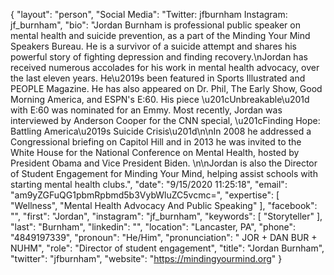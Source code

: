 {
  "layout": "person",
  "Social Media": "Twitter: jfburnham Instagram: jf_burnham",
  "bio": "Jordan Burnham is professional public speaker on mental health and suicide prevention, as a part of the Minding Your Mind Speakers Bureau. He is a survivor of a suicide attempt and shares his powerful story of fighting depression and finding recovery.\nJordan has received numerous accolades for his work in mental health advocacy, over the last eleven years. He\u2019s been featured in Sports Illustrated and PEOPLE Magazine. He has also appeared on Dr. Phil, The Early Show, Good Morning America, and ESPN's E:60. His piece \u201cUnbreakable\u201d with E:60 was nominated for an Emmy. Most recently, Jordan was interviewed by Anderson Cooper for the CNN special, \u201cFinding Hope: Battling America\u2019s Suicide Crisis\u201d\n\nIn 2008 he addressed a Congressional briefing on Capitol Hill and in 2013 he was invited to the White House for the National Conference on Mental Health, hosted by President Obama and Vice President Biden. \n\nJordan is also the Director of Student Engagement for Minding Your Mind, helping assist schools with starting mental health clubs.",
  "date": "9/15/2020 11:25:18",
  "email": "am9yZGFuQG1pbmRpbmd5b3VybWluZC5vcmc=",
  "expertise": [
    "Wellness",
    "Mental Health Advocacy And Public Speaking"
  ],
  "facebook": "",
  "first": "Jordan",
  "instagram": "jf_burnham",
  "keywords": [
    "Storyteller"
  ],
  "last": "Burnham",
  "linkedin": "",
  "location": "Lancaster, PA",
  "phone": "4849197339",
  "pronoun": "He/Him",
  "pronunciation": " JOR + DAN BUR + NUHM",
  "role": "Director of student engagement",
  "title": "Jordan Burnham",
  "twitter": "jfburnham",
  "website": "https://mindingyourmind.org"
}
